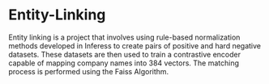 # Entity-Linking
Entity linking is a project that involves using rule-based normalization methods developed in Inferess to create pairs of positive and hard negative datasets. These datasets are then used to train a contrastive encoder capable of mapping company names into 384 vectors. The matching process is performed using the Faiss Algorithm.
